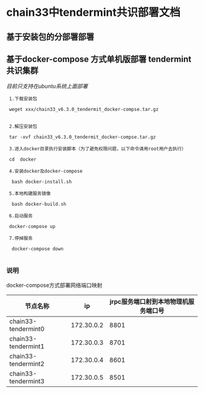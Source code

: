 # chain33中tendermint共识部署文档

## 基于安装包的分部署部署




## 基于docker-compose 方式单机版部署 tendermint共识集群

*目前只支持在ubuntu系统上面部署*

```
 1.下载安装包
 
 weget xxx/chain33_v6.3.0_tendermit_docker-compse.tar.gz
 
 
 2.解压安装包
 
 tar -xvf chain33_v6.3.0_tendermit_docker-compse.tar.gz
 
 3.进入docker目录执行安装脚本（为了避免权限问题，以下命令请用root用户去执行）
 
 cd  docker
 
 4.安装docker及docker-compose
 
  bash docker-install.sh
  
 5.本地构建服务镜像
 
  bash docker-build.sh
  
 6.启动服务
 
 docker-compose up 
 
 7.停掉服务
 
  docker-compose down
 
```
### 说明

docker-compose方式部署网络端口映射

节点名称|ip|jrpc服务端口射到本地物理机服务端口号
--|--|--
chain33-tendermint0|172.30.0.2|8801
chain33-tendermint1|172.30.0.3|8701
chain33-tendermint2|172.30.0.4|8601
chain33-tendermint3|172.30.0.5|8501


 

